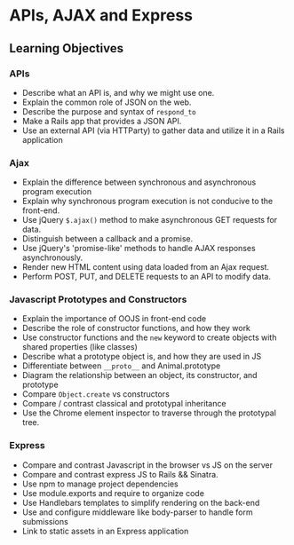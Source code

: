 # APIs, AJAX and Express

## Learning Objectives

### APIs
- Describe what an API is, and why we might use one.
- Explain the common role of JSON on the web.
- Describe the purpose and syntax of `respond_to`
- Make a Rails app that provides a JSON API.
- Use an external API (via HTTParty) to gather data and utilize it in a Rails application

### Ajax
- Explain the difference between synchronous and asynchronous program execution
- Explain why synchronous program execution is not conducive to the front-end.
- Use jQuery `$.ajax()` method to make asynchronous GET requests for data.
- Distinguish between a callback and a promise.
- Use jQuery's 'promise-like' methods to handle AJAX responses asynchronously.
- Render new HTML content using data loaded from an Ajax request.
- Perform POST, PUT, and DELETE requests to an API to modify data.

### Javascript Prototypes and Constructors

- Explain the importance of OOJS in front-end code
- Describe the role of constructor functions, and how they work
- Use constructor functions and the `new` keyword to create objects with shared properties (like classes)
- Describe what a prototype object is, and how they are used in JS
- Differentiate between `__proto__` and Animal.prototype
- Diagram the relationship between an object, its constructor, and prototype
- Compare `Object.create` vs constructors
- Compare / contrast classical and prototypal inheritance
- Use the Chrome element inspector to traverse through the prototypal tree.

### Express

- Compare and contrast Javascript in the browser vs JS on the server
- Compare and contrast express JS to Rails && Sinatra.
- Use npm to manage project dependencies
- Use module.exports and require to organize code
- Use Handlebars templates to simplify rendering on the back-end
- Use and configure middleware like body-parser to handle form submissions
- Link to static assets in an Express application
